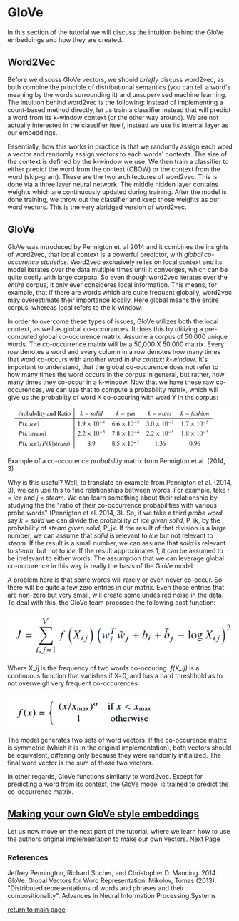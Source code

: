 # GloVe

In this section of the tutorial we will discuss the intuition behind the GloVe embeddings and how they are created.

## Word2Vec

Before we discuss GloVe vectors, we should _briefly_ discuss word2vec, as both combine the principle of distributional semantics (you can tell a word's meaning by the words surrounding it) and unsupervised machine learning. The intuition behind word2vec is the following: Instead of implementing a count-based method directly, let us train a classifier instead that will predict a word from its k-window context (or the other way around). We are not actually interested in the classifier itself, instead we use its internal layer as our embeddings.

Essentially, how this works in practice is that we randomly assign each word a vector and randomly assign vectors to each words' contexts. The size of the context is defined by the k-window we use. We then train a classifier to either predict the word from the context (CBOW) or the context from the word (skip-gram). These are the two architectures of word2vec. This is done via a three layer neural network. The middle hidden layer contains weights which are continuously updated during training. After the model is done training, we throw out the classifier and keep those weights as our word vectors. This is the very abridged version of word2vec.

## GloVe

GloVe was introduced by Pennigton et. al 2014 and it combines the insights of word2vec, that local context is a powerful predictor, with _global co-occurence statistics_. Word2vec exclusively relies on local context and its model iterates over the data multiple times until it converges, which can be quite costly with large corpora. So even though word2vec iterates over the _entire_ corpus, it only ever consideres local information. This means, for example, that if there are words which are quite frequent globally, word2vec may overestimate their importance locally. Here global means the entire corpus, whereas local refers to the k-window.

In order to overcome these types of issues, GloVe utilizes both the local context, as well as global co-occurances. It does this by utilizing a pre-computed global co-occurence matrix. Assume a corpus of 50,000 unique words. The co-occurrence matrix will be a 50,000 X 50,000 matrix. Every row denotes a word and every column in a row denotes how many times that word co-occurs with another word _in the context k-window_. It's important to understand, that the global co-occurence does not refer to how many times the word occurs in the corpus in general, but rather, how many times they co-occur in a k-window. Now that we have these raw co-occurences, we can use that to compute a probability matrix, which will give us the probablity of word X co-occuring with word Y in ths corpus:

![img](/images/matrix.jpg) 
Example of a co-occurence _probability_ matrix from Pennigton et al. (2014, 3)

Why is this useful? Well, to translate an example from Pennigton et al. (2014, 3), we can use this to find relationships between words. For example, take _i = ice_ and _j = steam_. We can learn something about their relationship by studying the the "ratio of their co-occurrence probabilities with various probe words" (Pennigton et al. 2014, 3). So, if we take a third _probe word_ say _k = solid_ we can divide the probability of _ice given solid_, P_ik, by the probability of _steam given solid_, P_jk. If the result of that division is a large number, we can assume that _solid_ is relevant to _ice_ but not relevant to _steam_. If the result is a small number, we can assume that _solid_ is relevant to _steam_, but not to _ice_. If the result approximates 1, it can be assumed to be irrelevant to either words. The assumption that we can leverage global co-occurence in this way is really the basis of the GloVe model.

A problem here is that some words will rarely or even never co-occur. So there will be quite a few zero entries in our matrix. Even those entries that are non-zero but very small, will create some undesired noise in the data. To deal with this, the GloVe team proposed the following cost function:

![img](/images/cost.png)

Where X_ij is the frequency of two words co-occuring. _f(X_ij)_ is a continuous function that vanishes if X=0, and has a hard threshhold as to not overweigh very frequent co-occurences:

![img](/images/f_func.png)

The model generates two sets of word vectors. If the co-occurence matrix is symmetric (which it is in the original implementation), both vectors should be equivalent, differing only because they were randomly initialized. The final word vector is the sum of those two vectors.

In other regards, GloVe functions similarly to word2vec. Except for predicting a word from its context, the GloVe model is trained to predict the co-occurrence matrix.


## [Making your own GloVe style embeddings](custom_embeddings.md)

Let us now move on the next part of the tutorial, where we learn how to use the authors original implementation to make our own vectors. [Next Page](custom_embeddings.md)


### References
Jeffrey Pennington, Richard Socher, and Christopher D. Manning. 2014. GloVe: Global Vectors for Word Representation.
Mikolov, Tomas (2013). "Distributed representations of words and phrases and their compositionality". Advances in Neural Information Processing Systems

[return to main page](index.md)
